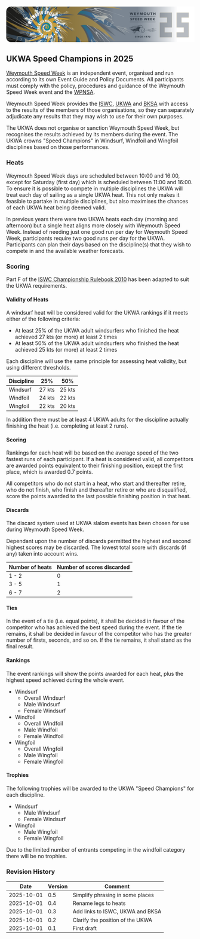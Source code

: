 ![img](../img/wsw-2025/web-banner-1.png)

## UKWA Speed Champions in 2025

[Weymouth Speed Week](https://www.weymouthspeedweek.com/) is an independent event, organised and run according to its own Event Guide and Policy Documents. All participants must comply with the policy, procedures and guidance of the Weymouth Speed Week event and the [WPNSA](https://www.wpnsa.org.uk/).

Weymouth Speed Week provides the [ISWC](https://www.internationalwindsurfing.com/), [UKWA](https://ukwindsurfing.com/) and [BKSA](https://britishkitesports.org/) with access to the results of the members of those organisations, so they can separately adjudicate any results that they may wish to use for their own purposes.

The UKWA does not organise or sanction Weymouth Speed Week, but recognises the results achieved by its members during the event. The UKWA crowns "Speed Champions" in Windsurf, Windfoil and Wingfoil disciplines based on those performances. 



### Heats

Weymouth Speed Week days are scheduled between 10:00 and 16:00, except for Saturday (first day) which is scheduled between 11:00 and 16:00. To ensure it is possible to compete in multiple disciplines the UKWA will treat each day of sailing as a single UKWA heat. This not only makes it feasible to partake in multiple disciplines, but also maximises the chances of each UKWA heat being deemed valid.

In previous years there were two UKWA heats each day (morning and afternoon) but a single heat aligns more closely with Weymouth Speed Week. Instead of needing just one good run per day for Weymouth Speed Week, participants require two good runs per day for the UKWA. Participants can plan their days based on the discipline(s) that they wish to compete in and the available weather forecasts.



### Scoring

Part F of the [ISWC Championship Rulebook 2010](https://www.internationalwindsurfing.com/userfiles/documents/ISWC_Rulebook_2010.pdf) has been adapted to suit the UKWA requirements.



#### Validity of Heats

A windsurf heat will be considered valid for the UKWA rankings if it meets either of the following criteria:

- At least 25% of the UKWA adult windsurfers who finished the heat achieved 27 kts (or more) at least 2 times
- At least 50% of the UKWA adult windsurfers who finished the heat achieved 25 kts (or more) at least 2 times

Each discipline will use the same principle for assessing heat validity, but using different thresholds.

| Discipline | 25%    | 50%    |
| ---------- | ------ | ------ |
| Windsurf   | 27 kts | 25 kts |
| Windfoil   | 24 kts | 22 kts |
| Wingfoil   | 22 kts | 20 kts |

In addition there must be at least 4 UKWA adults for the discipline actually finishing the heat (i.e. completing at least 2 runs).



#### Scoring

Rankings for each heat will be based on the average speed of the two fastest runs of each participant. If a heat is considered valid, all competitors are awarded points equivalent to their finishing position, except the first place, which is awarded 0.7 points.

All competitors who do not start in a heat, who start and thereafter retire, who do not finish, who finish and thereafter retire or who are disqualified, score the points awarded to the last possible finishing position in that heat.



#### Discards

The discard system used at UKWA slalom events has been chosen for use during Weymouth Speed Week.

Dependant upon the number of discards permitted the highest and second highest scores may be discarded. The lowest total score with discards (if any) taken into account wins.

| Number of heats | Number of scores discarded |
| --------------- | -------------------------- |
| 1 - 2           | 0                          |
| 3 - 5           | 1                          |
| 6 - 7           | 2                          |



#### Ties

In the event of a tie (i.e. equal points), it shall be decided in favour of the competitor who has achieved the best speed during the event. If the tie remains, it shall be decided in favour of the competitor who has the greater number of firsts, seconds, and so on. If the tie remains, it shall stand as the final result. 



#### Rankings

The event rankings will show the points awarded for each heat, plus the highest speed achieved during the whole event.

- Windsurf
  - Overall Windsurf
  - Male Windsurf
  - Female Windsurf
- Windfoil
  - Overall Windfoil
  - Male Windfoil
  - Female Windfoil
- Wingfoil
  - Overall Wingfoil
  - Male Wingfoil
  - Female Wingfoil



#### Trophies

The following trophies will be awarded to the UKWA "Speed Champions" for each discipline.

- Windsurf
  - Male Windsurf
  - Female Windsurf
- Wingfoil
  - Male Wingfoil
  - Female Wingfoil

Due to the limited number of entrants competing in the windfoil category there will be no trophies.



### Revision History

| Date       | Version | Comment                          |
| ---------- | ------- | -------------------------------- |
| 2025-10-01 | 0.5     | Simplify phrasing in some places |
| 2025-10-01 | 0.4     | Rename legs to heats             |
| 2025-10-01 | 0.3     | Add links to ISWC, UKWA and BKSA |
| 2025-10-01 | 0.2     | Clarify the position of the UKWA |
| 2025-10-01 | 0.1     | First draft                      |

